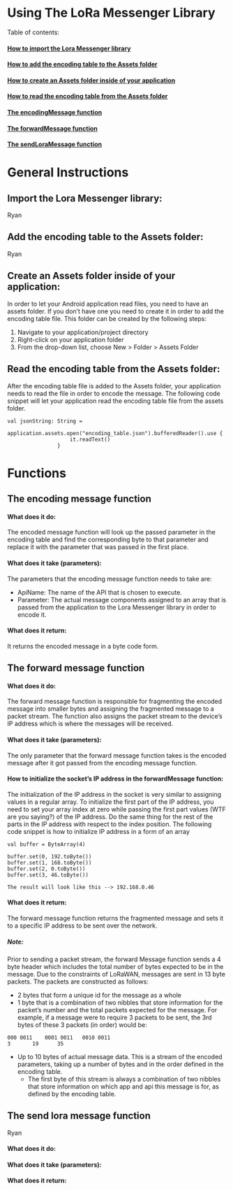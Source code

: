 # Using The LoRa Messenger Library


Table of contents:


#### [How to import the Lora Messenger library](#Import-the-Lora-Messenger-library) 

#### [How to add the encoding table to the Assets folder](#Add-the-encoding-table-to-the-Assets-folder)   

#### [How to create an Assets folder inside of your application](#Create-an-Assets-folder-inside-of-your-application)  

#### [How to read the encoding table from the Assets folder](#Read-the-encoding-table-from-the-Assets-folder)  

 
#### [The encodingMessage function](#The-encoding-message-function)  

#### [The forwardMessage function](#The-forward-message-function)  

#### [The sendLoraMessage function](#The-send-lora-message-function)  



# General Instructions

## Import the Lora Messenger library:
Ryan


## Add the encoding table to the Assets folder:
Ryan

## Create an Assets folder inside of your application:
In order to let your Android application read files, you need to have an assets folder. If you don’t have one you need to create it in order to add the encoding table file. This folder can be created by the following steps: 
1) Navigate to your application/project directory 
2) Right-click on your application folder 
3) From the drop-down list, choose New > Folder > Assets Folder

## Read the encoding table from the Assets folder:
After the encoding table file is added to the Assets folder, your application needs to read the file in order to encode the message. The following code snippet will let your application read the encoding table file from the assets folder.
```
val jsonString: String =
                application.assets.open("encoding_table.json").bufferedReader().use {
                    it.readText()
                }
```



# Functions

## The encoding message function 

#### What does it do: 
The encoded message function will look up the passed parameter in the encoding table and find the corresponding byte to that parameter and replace it with the parameter that was passed in the first place.

#### What does it take (parameters):
The parameters that the encoding message function needs to take are:
* ApiName: The name of the API that is chosen to execute.
* Parameter: The actual message components assigned to an array that is passed from the application to the Lora Messenger library in order to encode it.

#### What does it return:
It returns the encoded message in a byte code form.



## The forward message function 

#### What does it do: 
The forward message function is responsible for fragmenting the encoded message into smaller bytes and assigning the fragmented message to a packet stream. The function also assigns the packet stream to the device’s IP address which is where the messages will be received.

#### What does it take (parameters):
The only parameter that the forward message function takes is the encoded message after it got passed from the encoding message function.

#### How to initialize the socket’s IP address in the forwardMessage function:
The initialization of the IP address in the socket is very similar to assigning values in a regular array. To initialize the first part of the IP address, you need to set your array index at zero while passing the first part values (WTF are you saying?) of the IP address. Do the same thing for the rest of the parts in the IP address with respect to the index position. The following code snippet is how to initialize IP address in a form of an array 
```
val buffer = ByteArray(4)

buffer.set(0, 192.toByte())
buffer.set(1, 168.toByte())
buffer.set(2, 0.toByte())
buffer.set(3, 46.toByte())

The result will look like this --> 192.168.0.46
```

#### What does it return:
The forward message function returns the fragmented message and sets it to a specific IP address to be sent over the network.


##### Note: 
Prior to sending a packet stream, the forward Message function sends a 4 byte header which includes the total number of bytes expected to be in the message. Due to the constraints of LoRaWAN, messages are sent in 13 byte packets. The packets are constructed as follows:


* 2 bytes that form a unique id for the message as a whole
* 1 byte that is a combination of two nibbles that store information for the packet’s number and the total packets expected for the message. For example, if a message were to require 3 packets to be sent, the 3rd bytes of these 3 packets (in order) would be:
``` 
000 0011	0001 0011	0010 0011
3		19		35
```

* Up to 10 bytes of actual message data. This is a stream of the encoded parameters, taking up a number of bytes and in the order defined in the encoding table. 
  * The first byte of this stream is always a combination of two nibbles that store information on which app and api this message is for, as defined by the encoding table.

## The send lora message function
Ryan
  #### What does it do: 
  

  #### What does it take (parameters):
  

  #### What does it return:
  

